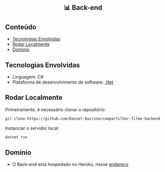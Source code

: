 <h2 align="center">📊 Back-end </h2>

## Conteúdo
- [Tecnologias Envolvidas](#tecnologia-envolvida)
- [Rodar Localmente](#arquitetura)
- [Domínio](#dominio)

## Tecnologias Envolvidas
- Linguagem: C#
- Plataforma de desenvolvimento de software: [.Net](https://docs.microsoft.com/pt-br/dotnet/core/introduction)

## Rodar Localmente

Primeiramente, é necessário clonar o repositório:
```bash
git clone https://github.com/Daniel-Quirino/compartilhar-filme-backend
```

Instanciar o servidor local:
```bash
dotnet run
```

## Dominio
- O Back-end está hospedado no Heroku, nesse [endereço](https://compartilhar-filmes.herokuapp.com/)
